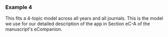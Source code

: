 
### Example 4

This fits a 4-topic model across all years and all journals. This is the model we use for our detailed description of the app in Section eC-A of the manuscript's eCompanion.
